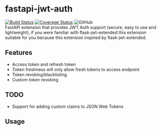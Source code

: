 # fastapi-jwt-auth

[![Build Status](https://travis-ci.org/IndominusByte/fastapi-jwt-auth.svg?branch=master)](https://travis-ci.org/IndominusByte/fastapi-jwt-auth)
[![Coverage Status](https://coveralls.io/repos/github/IndominusByte/fastapi-jwt-auth/badge.svg?branch=master)](https://coveralls.io/github/IndominusByte/fastapi-jwt-auth?branch=master)
![GitHub](https://img.shields.io/github/license/IndominusByte/fastapi-jwt-auth)
<br>
FastAPI extension that provides JWT Auth support (secure, easy to use and lightweight), if you were familiar with flask-jwt-extended this extension suitable for you because this extension inspired by flask-jwt-extended.

## Features
<ul>
  <li>Access token and refresh token</li>
  <li>Token freshness will only allow fresh tokens to access endpoint</li>
  <li>Token revoking/blacklisting</li>
  <li>Custom token revoking</li>
</ul>

## TODO
<ul>
  <li>Support for adding custom claims to JSON Web Tokens</li>
</ul>

## Usage
